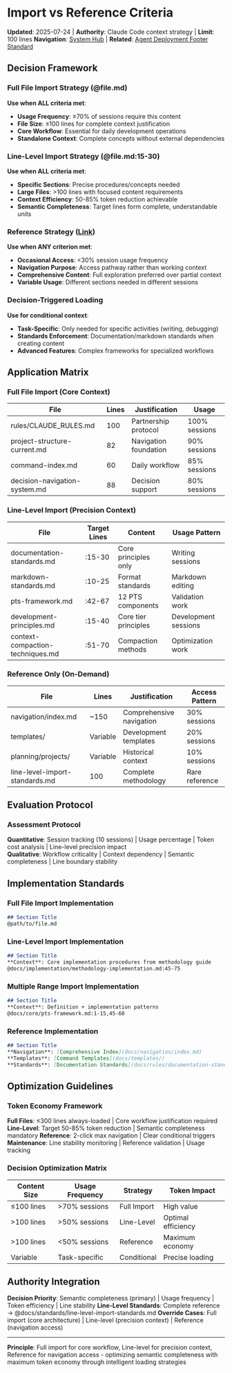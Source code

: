 # Import vs Reference Criteria

**Updated**: 2025-07-24 | **Authority**: Claude Code context strategy | **Limit**: 100 lines
**Navigation**: [System Hub](../navigation/index.md) | **Related**: [Agent Deployment Footer Standard](agent-deployment-footer-standard.md)

## Decision Framework

### Full File Import Strategy (@file.md)
**Use when ALL criteria met**:
- **Usage Frequency**: ≥70% of sessions require this content
- **File Size**: ≤100 lines for complete context justification
- **Core Workflow**: Essential for daily development operations
- **Standalone Context**: Complete concepts without external dependencies

### Line-Level Import Strategy (@file.md:15-30)
**Use when ALL criteria met**:
- **Specific Sections**: Precise procedures/concepts needed
- **Large Files**: >100 lines with focused content requirements
- **Context Efficiency**: 50-85% token reduction achievable
- **Semantic Completeness**: Target lines form complete, understandable units

### Reference Strategy ([Link](file.md))
**Use when ANY criterion met**:
- **Occasional Access**: <30% session usage frequency
- **Navigation Purpose**: Access pathway rather than working context
- **Comprehensive Content**: Full exploration preferred over partial context
- **Variable Usage**: Different sections needed in different sessions

### Decision-Triggered Loading
**Use for conditional context**:
- **Task-Specific**: Only needed for specific activities (writing, debugging)
- **Standards Enforcement**: Documentation/markdown standards when creating content
- **Advanced Features**: Complex frameworks for specialized workflows

## Application Matrix

### Full File Import (Core Context)
| File | Lines | Justification | Usage |
|------|-------|---------------|--------|
| rules/CLAUDE_RULES.md | 100 | Partnership protocol | 100% sessions |
| project-structure-current.md | 82 | Navigation foundation | 90% sessions |
| command-index.md | 60 | Daily workflow | 85% sessions |
| decision-navigation-system.md | 88 | Decision support | 80% sessions |

### Line-Level Import (Precision Context)
| File | Target Lines | Content | Usage Pattern |
|------|-------------|---------|---------------|
| documentation-standards.md | :15-30 | Core principles only | Writing sessions |
| markdown-standards.md | :10-25 | Format standards | Markdown editing |
| pts-framework.md | :42-67 | 12 PTS components | Validation work |
| development-principles.md | :15-40 | Core tier principles | Development sessions |
| context-compaction-techniques.md | :51-70 | Compaction methods | Optimization work |

### Reference Only (On-Demand)
| File | Lines | Justification | Access Pattern |
|------|-------|---------------|----------------|
| navigation/index.md | ~150 | Comprehensive navigation | 30% sessions |
| templates/ | Variable | Development templates | 20% sessions |
| planning/projects/ | Variable | Historical context | 10% sessions |
| line-level-import-standards.md | 100 | Complete methodology | Rare reference |

## Evaluation Protocol

### Assessment Protocol
**Quantitative**: Session tracking (10 sessions) | Usage percentage | Token cost analysis | Line-level precision impact  
**Qualitative**: Workflow criticality | Context dependency | Semantic completeness | Line boundary stability

## Implementation Standards

### Full File Import Implementation
```markdown
## Section Title
@path/to/file.md
```

### Line-Level Import Implementation
```markdown
## Section Title
**Context**: Core implementation procedures from methodology guide
@docs/implementation/methodology-implementation.md:45-75
```

### Multiple Range Import Implementation
```markdown
## Section Title
**Context**: Definition + implementation patterns
@docs/core/pts-framework.md:1-15,45-60
```

### Reference Implementation  
```markdown  
## Section Title
**Navigation**: [Comprehensive Index](docs/navigation/index.md)
**Templates**: [Command Templates](docs/templates/)
**Standards**: [Documentation Standards](docs/rules/documentation-standards.md) (load when writing)
```

## Optimization Guidelines

### Token Economy Framework
**Full Files**: ≤300 lines always-loaded | Core workflow justification required
**Line-Level**: Target 50-85% token reduction | Semantic completeness mandatory
**Reference**: 2-click max navigation | Clear conditional triggers
**Maintenance**: Line stability monitoring | Reference validation | Usage tracking

### Decision Optimization Matrix
| Content Size | Usage Frequency | Strategy | Token Impact |
|-------------|-----------------|----------|--------------|
| ≤100 lines | >70% sessions | Full Import | High value |
| >100 lines | >50% sessions | Line-Level | Optimal efficiency |
| >100 lines | <50% sessions | Reference | Maximum economy |
| Variable | Task-specific | Conditional | Precise loading |

## Authority Integration

**Decision Priority**: Semantic completeness (primary) | Usage frequency | Token efficiency | Line stability
**Line-Level Standards**: Complete reference → @docs/standards/line-level-import-standards.md
**Override Cases**: Full import (core architecture) | Line-level (precision context) | Reference (navigation access)

---

**Principle**: Full import for core workflow, Line-level for precision context, Reference for navigation access - optimizing semantic completeness with maximum token economy through intelligent loading strategies